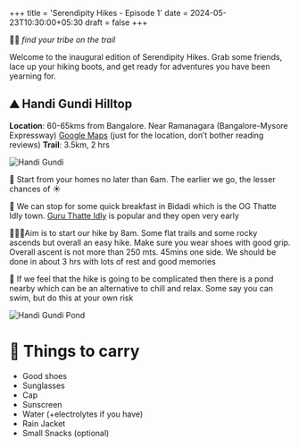 +++
title = 'Serendipity Hikes - Episode 1'
date = 2024-05-23T10:30:00+05:30
draft = false
+++

🧘🏼 _find your tribe on the trail_

Welcome to the inaugural edition of Serendipity Hikes. Grab some friends, lace up your hiking boots, and get ready for adventures you have been yearning for.

## ⛰️ Handi Gundi Hilltop

**Location**: 60-65kms from Bangalore. Near Ramanagara (Bangalore-Mysore Expressway)
[Google Maps](https://maps.app.goo.gl/7NiHWDkgGP24HGMZ7) (just for the location, don’t bother reading reviews)
**Trail**: 3.5km, 2 hrs

![Handi Gundi](/handi-gundi.jpeg)

🚗 Start from your homes no later than 6am. The earlier we go, the lesser chances of ☀️

🥯 We can stop for some quick breakfast in Bidadi which is the OG Thatte Idly town. [Guru Thatte Idly](https://maps.app.goo.gl/GwCbq2tWghqG4MuMA) is popular and they open very early

🧗🏼‍♂️Aim is to start our hike by 8am. Some flat trails and some rocky ascends but overall an easy hike. Make sure you wear shoes with good grip. Overall ascent is not more than 250 mts. 45mins one side. We should be done in about 3 hrs with lots of rest and good memories

🌊 If we feel that the hike is going to be complicated then there is a pond nearby which can be an alternative to chill and relax. Some say you can swim, but do this at your own risk

![Handi Gundi Pond](/handi-gundi-pond.png)

# 🔔 Things to carry

- Good shoes
- Sunglasses
- Cap
- Sunscreen
- Water (+electrolytes if you have)
- Rain Jacket
- Small Snacks (optional)
